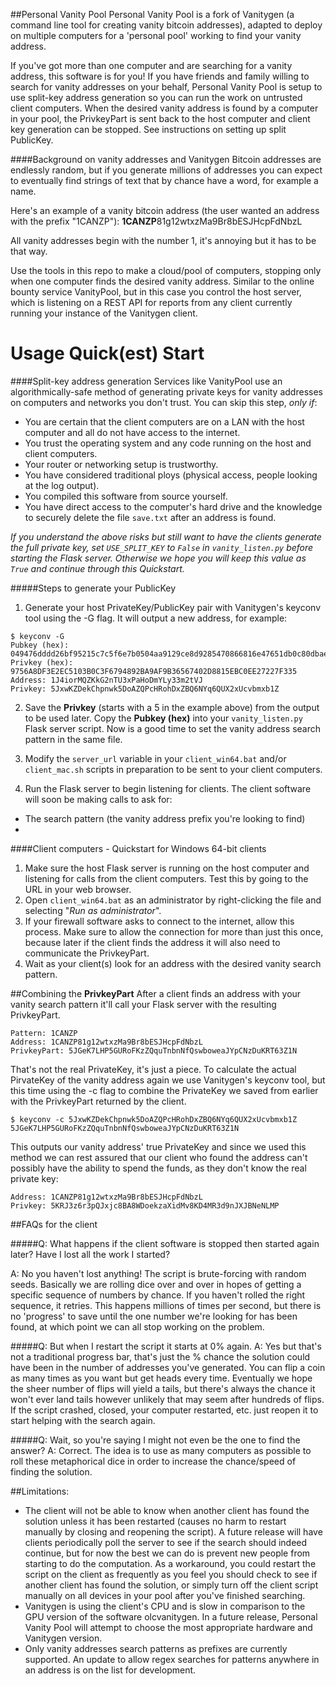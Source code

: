 <snippet>
 <content>

##Personal Vanity Pool
Personal Vanity Pool is a fork of Vanitygen (a command line tool for creating vanity bitcoin addresses), adapted to deploy on multiple computers for a 'personal pool' working to find your vanity address.

If you've got more than one computer and are searching for a vanity address, this software is for you! If you have friends and family willing to search for vanity addresses on your behalf, Personal Vanity Pool is setup to use split-key address generation so you can run the work on untrusted client computers. When the desired vanity address is found by a computer in your pool, the PrivkeyPart is sent back to the host computer and client key generation can be stopped. See instructions on setting up split PublicKey.

####Background on vanity addresses and Vanitygen
Bitcoin addresses are endlessly random, but if you generate millions of addresses you can expect to eventually find strings of text that by chance have a word, for example a name.

Here's an example of a vanity bitcoin address (the user wanted an address with the prefix "1CANZP"): **1CANZP**81g12wtxzMa9Br8bESJHcpFdNbzL

All vanity addresses begin with the number 1, it's annoying but it has to be that way.

Use the tools in this repo to make a cloud/pool of computers, stopping only when one computer finds the desired vanity address. Similar to the online bounty service VanityPool, but in this case you control the host server, which is listening on a REST API for reports from any client currently running your instance of the Vanitygen client.


# Usage Quick(est) Start

####Split-key address generation
Services like VanityPool use an algorithmically-safe method of generating private keys for vanity addresses on computers and networks you don't trust. You can skip this step, _only if_:

- You are certain that the client computers are on a LAN with the host computer and all do not have access to the internet.
- You trust the operating system and any code running on the host and client computers.
- Your router or networking setup is trustworthy.
- You have considered traditional ploys (physical access, people looking at the log output).
- You compiled this software from source yourself.
- You have direct access to the computer's hard drive and the knowledge to securely delete the file `save.txt` after an address is found.

_If you understand the above risks but still want to have the clients generate the full private key, set `USE_SPLIT_KEY` to `False` in `vanity_listen.py` before starting the Flask server. Otherwise we hope you will keep this value as `True` and continue through this Quickstart._


#####Steps to generate your PublicKey

1. Generate your host PrivateKey/PublicKey pair with Vanitygen's keyconv tool using the -G flag. It will output a new address, for example:

```
$ keyconv -G
Pubkey (hex): 049476dddd26bf95215c7c5f6e7b0504aa9129ce8d9285470866816e47651db0c80dbae3a8d2c58a07a6691eeef6d4927b6a2b68814c1d8be112d75d66cd221610
Privkey (hex): 9756A8DF3E2EC5103B0C3F6794892BA9AF9B36567402D8815EBC0EE27227F335
Address: 1J4iorMQZKkG2nTU3xPaHoDmYLy33m2tVJ
Privkey: 5JxwKZDekChpnwk5DoAZQPcHRohDxZBQ6NYq6QUX2xUcvbmxb1Z
```


2. Save the **Privkey** (starts with a 5 in the example above) from the output to be used later. Copy the **Pubkey (hex)** into your `vanity_listen.py` Flask server script. Now is a good time to set the vanity address search pattern in the same file.

3. Modify the `server_url` variable in your `client_win64.bat` and/or `client_mac.sh` scripts in preparation to be sent to your client computers.

4. Run the Flask server to begin listening for clients. The client software will soon be making calls to ask for:
- The search pattern (the vanity address prefix you're looking to find)
-

####Client computers - Quickstart for Windows 64-bit clients
1. Make sure the host Flask server is running on the host computer and listening for calls from the client computers. Test this by going to the URL in your web browser.
2. Open `client_win64.bat` as an administrator by right-clicking the file and selecting "_Run as administrator_".
3. If your firewall software asks to connect to the internet, allow this process. Make sure to allow the connection for more than just this once, because later if the client finds the address it will also need to communicate the PrivkeyPart.
4. Wait as your client(s) look for an address with the desired vanity search pattern.

##Combining the **PrivkeyPart**
After a client finds an address with your vanity search pattern it'll call your Flask server with the resulting PrivkeyPart.
```
Pattern: 1CANZP
Address: 1CANZP81g12wtxzMa9Br8bESJHcpFdNbzL
PrivkeyPart: 5JGeK7LHP5GURoFKzZQquTnbnNfQswboweaJYpCNzDuKRT63Z1N
```
That's not the real PrivateKey, it's just a piece. To calculate the actual PirvateKey of the vanity address again we use Vanitygen's keyconv tool, but this time using the -c flag to combine the PrivateKey we saved from earlier with the PrivkeyPart returned by the client.

```
$ keyconv -c 5JxwKZDekChpnwk5DoAZQPcHRohDxZBQ6NYq6QUX2xUcvbmxb1Z 5JGeK7LHP5GURoFKzZQquTnbnNfQswboweaJYpCNzDuKRT63Z1N
```
This outputs our vanity address' true PrivateKey and since we used this method we can rest assured that our client who found the address can't possibly have the ability to spend the funds, as they don't know the real private key:
```
Address: 1CANZP81g12wtxzMa9Br8bESJHcpFdNbzL
Privkey: 5KRJ3z6r3pQJxjc8BA8WDoekzaXidMv8KD4MR3d9nJXJBNeNLMP
```


##FAQs for the client


#####Q: What happens if the client software is stopped then started again later? Have I lost all the work I started?

A: No you haven't lost anything! The script is brute-forcing with random seeds. Basically we are rolling dice over and over in hopes of getting a specific sequence of numbers by chance. If you haven't rolled the right sequence, it retries. This happens millions of times per second, but there is no 'progress' to save until the one number we're looking for has been found, at which point we can all stop working on the problem.

#####Q: But when I restart the script it starts at 0% again.
A: Yes but that's not a traditional progress bar, that's just the % chance the solution could have been in the number of addresses you've generated. You can flip a coin as many times as you want but get heads every time. Eventually we hope the sheer number of flips will yield a tails, but there's always the chance it won't ever land tails however unlikely that may seem after hundreds of flips. If the script crashed, closed, your computer restarted, etc. just reopen it to start helping with the search again.

#####Q: Wait, so you're saying I might not even be the one to find the answer?
A: Correct. The idea is to use as many computers as possible to roll these metaphorical dice in order to increase the chance/speed of finding the solution.


##Limitations:

- The client will not be able to know when another client has found the solution unless it has been restarted (causes no harm to restart manually by closing and reopening the script). A future release will have clients periodically poll the server to see if the search should indeed continue, but for now the best we can do is prevent new people from starting to do the computation. As a workaround, you could restart the script on the client as frequently as you feel you should check to see if another client has found the solution, or simply turn off the client script manually on all devices in your pool after you've finished searching.
- Vanitygen is using the client's CPU and is slow in comparison to the GPU version of the software olcvanitygen. In a future release, Personal Vanity Pool will attempt to choose the most appropriate hardware and Vanitygen version.
- Only vanity addresses search patterns as prefixes are currently supported. An update to allow regex searches for patterns anywhere in an address is on the list for development.

</content>
</snippet>
